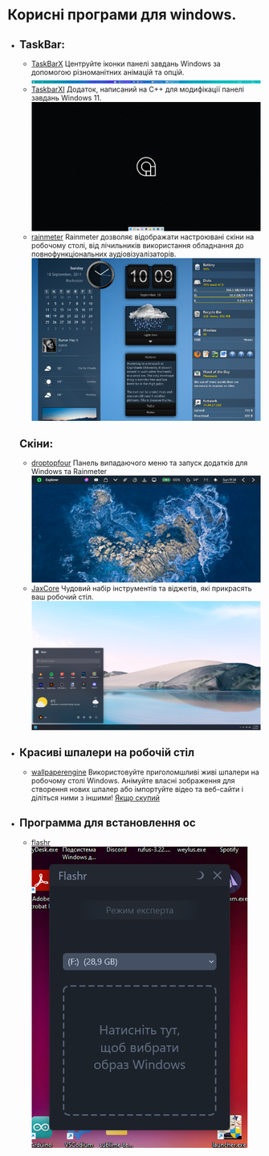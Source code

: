 # Корисні програми для windows.

- ## TaskBar:
  - [TaskBarX](https://github.com/ChrisAnd1998/TaskbarX)
    Центруйте іконки панелі завдань Windows за допомогою різноманітних анімацій та опцій.
    ![TaskBarX](screenshots/TaskbarX_screenshot.png)
  - [TaskbarXI](https://github.com/ChrisAnd1998/TaskbarXI)
    Додаток, написаний на C++ для модифікації панелі завдань Windows 11.
    ![TaskbarXI](screenshots/TaskbarXI_screenshot.png)
  - [rainmeter](https://www.rainmeter.net/)
    Rainmeter дозволяє відображати настроювані скіни на робочому столі, від лічильників використання обладнання до повнофункціональних аудіовізуалізаторів.
    ![rainmeter](screenshots/rainmeter.png)
  ## Скіни:
  - [droptopfour](https://droptopfour.com)
    Панель випадаючого меню та запуск додатків для Windows та Rainmeter
    ![droptopfour](screenshots/droptopfour.webp)
  - [JaxCore](https://github.com/Jax-Core/JaxCore)
    Чудовий набір інструментів та віджетів, які прикрасять ваш робочий стіл.
    ![JaxCore](screenshots/JaxCore.png)
- ## Красиві шпалери на робочій стіл
  - [wallpaperengine](https://www.wallpaperengine.io/en)
    Використовуйте приголомшливі живі шпалери на робочому столі Windows. Анімуйте власні зображення для створення нових шпалер або імпортуйте відео та веб-сайти і діліться ними з іншими!
    [Якщо скупий](https://1progs.ru/wallpaper-engine/)
- ## Программа для встановлення ос
  - [flashr](https://flashr.ru/)
    ![flashr](screenshots/flashr.png)
